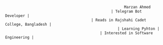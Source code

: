                                                           Marzan Ahmed 
                                                    | Telegram Bot Developer |
                                           | Reads in Rajshahi Cadet College, Bangladesh |
                                                       | Learning Pyhton |
                                               | Interested in Software Engineering |
